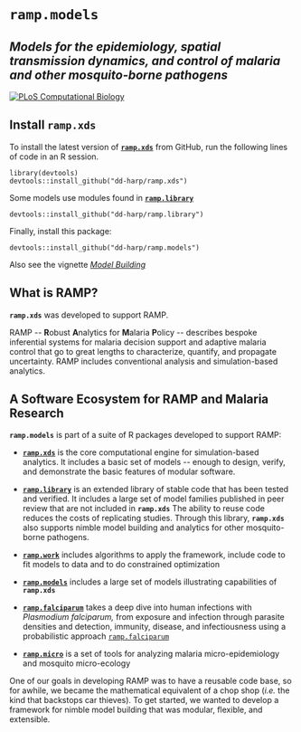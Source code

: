 # **`ramp.models`** 

## *Models for the epidemiology, spatial transmission dynamics, and control of malaria and other mosquito-borne pathogens*

<!-- badges: start -->
[![PLoS Computational Biology](https://img.shields.io/badge/doi%3A10.1371%2Fjournal.pcbi.1010684-cornflowerblue?style=for-the-badge&logoColor=cornflowerblue&label=PLoS%20Comp%20Bio&labelColor=slategrey&link=https%3A%2F%2Fjournals.plos.org%2Fploscompbiol%2Farticle%3Fid%3D10.1371%2Fjournal.pcbi.1010684)](https://doi.org/10.1371/journal.pcbi.1010684)

<!-- badges: end -->

## Install **`ramp.xds`** 

To install the latest version of [**`ramp.xds`**](https://dd-harp.github.io/ramp.xds/) from GitHub, run the following lines of code in an R session.

```
library(devtools)
devtools::install_github("dd-harp/ramp.xds")
```

Some models use modules found in [**`ramp.library`**](https://dd-harp.github.io/ramp.library/)

```
devtools::install_github("dd-harp/ramp.library")
```

Finally, install this package:

```
devtools::install_github("dd-harp/ramp.models")
```
Also see the vignette [*Model Building*](articles/ModelBuilding.html)

## What is RAMP?

**`ramp.xds`** was developed to support RAMP. 

RAMP -- **R**obust **A**nalytics for **M**alaria **P**olicy -- describes bespoke inferential systems for malaria decision support and adaptive malaria control that go to great lengths to characterize, quantify, and propagate uncertainty. RAMP includes conventional analysis and simulation-based analytics.

## A Software Ecosystem for RAMP and Malaria Research

**`ramp.models`** is part of a suite of R packages developed to support RAMP: 

+ [**`ramp.xds`**](https://dd-harp.github.io/ramp.xds/) is the core computational engine for simulation-based analytics. It includes a basic set of models -- enough to design, verify, and demonstrate the basic features of modular software. 

+  [**`ramp.library`**](https://dd-harp.github.io/ramp.library/) is an extended library of stable code that has been tested and verified. It includes a large set of model families published in peer review that are not included in **`ramp.xds`** The ability to reuse code reduces the costs of replicating studies. Through this library, **`ramp.xds`** also supports nimble model building and analytics for other mosquito-borne pathogens. 

+ [**`ramp.work`**](https://dd-harp.github.io/ramp.work/) includes algorithms to apply the framework, include code to fit models to data and to do constrained optimization 

+ [**`ramp.models`**](https://dd-harp.github.io/ramp.models/) includes a large set of models illustrating capabilities of **`ramp.xds`** 

+ [**`ramp.falciparum`**](https://dd-harp.github.io/ramp.falciparum/) takes a deep dive into human infections with *Plasmodium falciparum,* from exposure and infection through parasite densities and detection, immunity, disease, and infectiousness using a probabilistic approach [`ramp.falciparum`](dd-harp.github.io/ramp.falciparum)

+ [**`ramp.micro`**](https://dd-harp.github.io/ramp.micro/) is a set of tools for analyzing malaria micro-epidemiology and mosquito micro-ecology 

One of our goals in developing RAMP was to have a reusable code base, so for awhile, we became the mathematical equivalent of a chop shop (*i.e.* the kind that backstops car thieves). To get started, we wanted to develop a framework for nimble model building that was modular, flexible, and extensible.